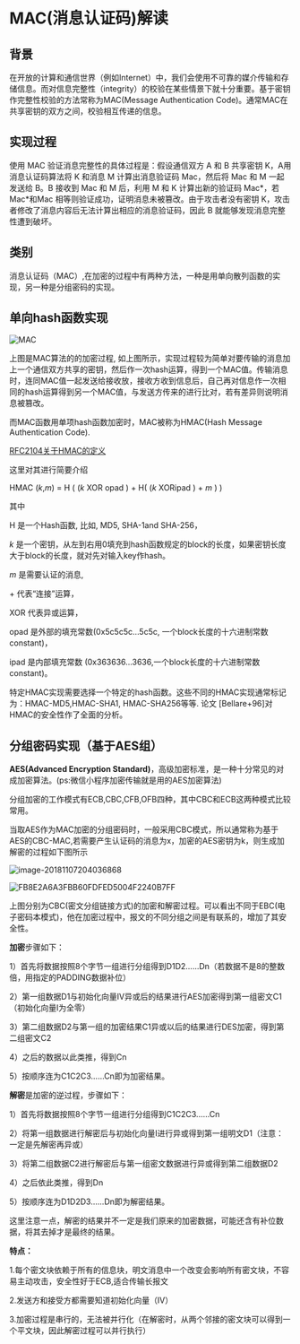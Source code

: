 # MAC(消息认证码)解读



## 背景

在开放的计算和通信世界（例如Internet）中，我们会使用不可靠的媒介传输和存储信息。而对信息完整性（integrity）的校验在某些情景下就十分重要。基于密钥作完整性校验的方法常称为MAC(Message Authentication Code)。通常MAC在共享密钥的双方之间，校验相互传递的信息。

## 实现过程

使用 MAC 验证消息完整性的具体过程是：假设通信双方 A 和 B 共享密钥 K，A用消息认证码算法将 K 和消息 M 计算出消息验证码 Mac，然后将 Mac 和 M 一起发送给 B。B 接收到 Mac 和 M 后，利用 M 和 K 计算出新的验证码 Mac*，若 Mac*和Mac 相等则验证成功，证明消息未被篡改。由于攻击者没有密钥 K，攻击者修改了消息内容后无法计算出相应的消息验证码，因此 B 就能够发现消息完整性遭到破坏。



## 类别

消息认证码（MAC）,在加密的过程中有两种方法，一种是用单向散列函数的实现，另一种是分组密码的实现。



## 单向hash函数实现



![MAC](https://raw.githubusercontent.com/weixiao619/mycode/master/image/MAC.png)



上图是MAC算法的的加密过程, 如上图所示，实现过程较为简单对要传输的消息加上一个通信双方共享的密钥，然后作一次hash运算，得到一个MAC值。传输消息时，连同MAC值一起发送给接收放，接收方收到信息后，自己再对信息作一次相同的hash运算得到另一个MAC值，与发送方传来的进行比对，若有差异则说明消息被篡改。

而MAC函数用单项hash函数加密时，MAC被称为HMAC(Hash Message Authentication Code).

[RFC2104关于HMAC的定义](https://www.ietf.org/rfc/rfc2104.txt)

这里对其进行简要介绍

HMAC (*k*,*m*) = H ( (*k* XOR opad ) + H( (*k* XORipad ) + *m* ) )

其中

H 是一个Hash函数, 比如, MD5, SHA-1and SHA-256，

*k* 是一个密钥，从左到右用0填充到hash函数规定的block的长度，如果密钥长度大于block的长度，就对先对输入key作hash。

*m* 是需要认证的消息,

\+ 代表“连接”运算，

XOR 代表异或运算，

opad 是外部的填充常数(0x5c5c5c…5c5c, 一个block长度的十六进制常数constant)，

ipad 是内部填充常数 (0x363636…3636,一个block长度的十六进制常数constant)。

 

特定HMAC实现需要选择一个特定的hash函数。这些不同的HMAC实现通常标记为：HMAC-MD5,HMAC-SHA1, HMAC-SHA256等等. 论文 [Bellare+96]对HMAC的安全性作了全面的分析。

## 分组密码实现（基于AES组）

**AES(Advanced Encryption Standard)**，高级加密标准，是一种十分常见的对成加密算法。(ps:微信小程序加密传输就是用的AES加密算法)

分组加密的工作模式有ECB,CBC,CFB,OFB四种，其中CBC和ECB这两种模式比较常用。

当取AES作为MAC加密的分组密码时，一般采用CBC模式，所以通常称为基于AES的CBC-MAC,若需要产生认证码的消息为x，加密的AES密钥为k，则生成加解密的过程如下图所示

![image-20181107204036868](https://raw.githubusercontent.com/weixiao619/mycode/master/image/cbce.png)



![FB8E2A6A3FBB60FDFED5004F2240B7FF](https://raw.githubusercontent.com/weixiao619/mycode/master/image/cbcd.png)



上图分别为CBC(密文分组链接方式)的加密和解密过程。可以看出不同于EBC(电子密码本模式)，他在加密过程中，报文的不同分组之间是有联系的，增加了其安全性。

**加密**步骤如下：

1）首先将数据按照8个字节一组进行分组得到D1D2......Dn（若数据不是8的整数倍，用指定的PADDING数据补位）

2）第一组数据D1与初始化向量IV异或后的结果进行AES加密得到第一组密文C1（初始化向量I为全零）

3）第二组数据D2与第一组的加密结果C1异或以后的结果进行DES加密，得到第二组密文C2

4）之后的数据以此类推，得到Cn

5）按顺序连为C1C2C3......Cn即为加密结果。

**解密**是加密的逆过程，步骤如下：

1）首先将数据按照8个字节一组进行分组得到C1C2C3......Cn

2）将第一组数据进行解密后与初始化向量I进行异或得到第一组明文D1（注意：一定是先解密再异或）

3）将第二组数据C2进行解密后与第一组密文数据进行异或得到第二组数据D2

4）之后依此类推，得到Dn

5）按顺序连为D1D2D3......Dn即为解密结果。

这里注意一点，解密的结果并不一定是我们原来的加密数据，可能还含有补位数据，将其去掉才是最终的结果。

**特点：** 

1.每个密文块依赖于所有的信息块，明文消息中一个改变会影响所有密文块，不容易主动攻击，安全性好于ECB,适合传输长报文

2.发送方和接受方都需要知道初始化向量（IV）

3.加密过程是串行的，无法被并行化（在解密时，从两个邻接的密文块可以得到一个平文块，因此解密过程可以并行执行）

